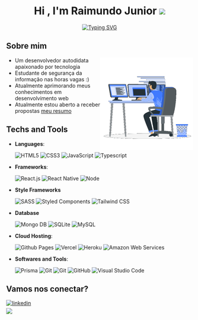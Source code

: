 
<h1 align="center">
  <b>Hi , I'm Raimundo Junior </b>
  <img src="https://media.giphy.com/media/hvRJCLFzcasrR4ia7z/giphy.gif" width="35">
</h1>

<p align="center">
  <a href="https://git.io/typing-svg"><img src="https://readme-typing-svg.demolab.com?font=Fira+Code&size=23&duration=2000&pause=1000&center=true&vCenter=true&width=435&lines=Desenvolvedor;Programador;Engenheiro+de+Software;Garoto+de+programa" alt="Typing SVG" />
  </a>
</p>

	
## <b>Sobre mim</b>

<img align="right" src="./assets/images/man_computer.gif" width=250px>

- Um desenvolvedor autodidata apaixonado por tecnologia
- Estudante de segurança da informação nas horas vagas :)
- Atualmente aprimorando meus conhecimentos em desenvolvimento web
- Atualmente estou aberto a receber propostas [meu resumo](./assets/documents/Curriculum.pdf)

<!-- <img src="./images/line_rainbow.gif"> -->

## <b>Techs and Tools</b>

<p align="center">

- **Languages**:
    
    ![HTML5](https://img.shields.io/badge/HTML5%20-%23E34F26.svg?style=for-the-badge&logo=html5&logoColor=white)
    ![CSS3](https://img.shields.io/badge/CSS%20-%231572B6.svg?style=for-the-badge&logo=css3&logoColor=white)
    ![JavaScript](https://img.shields.io/badge/JavaScript%20-%23F7DF1E.svg?style=for-the-badge&logo=javascript&logoColor=black)
    ![Typescript](https://img.shields.io/badge/TypeScript-007ACC?style=for-the-badge&logo=typescript&logoColor=white)
    
- **Frameworks**:

    ![React.js](https://img.shields.io/badge/React-20232A?style=for-the-badge&logo=react&logoColor=61DAFB)
    ![React Native](https://img.shields.io/badge/React_Native-20232A?style=for-the-badge&logo=react&logoColor=61DAFB)
    ![Node](https://img.shields.io/badge/Node.js-43853D?style=for-the-badge&logo=node.js&logoColor=white)

- **Style Frameworks**

  ![SASS](https://img.shields.io/badge/Sass-CC6699?style=for-the-badge&logo=sass&logoColor=white)
  ![Styled Components](https://img.shields.io/badge/styled--components-DB7093?style=for-the-badge&logo=styled-components&logoColor=white)
  ![Tailwind CSS](https://img.shields.io/badge/Tailwind_CSS-38B2AC?style=for-the-badge&logo=tailwind-css&logoColor=white)

- **Database**

  ![Mongo DB](https://img.shields.io/badge/MongoDB-4EA94B?style=for-the-badge&logo=mongodb&logoColor=white)
  ![SQLite](https://img.shields.io/badge/SQLite-07405E?style=for-the-badge&logo=sqlite&logoColor=white)
  ![MySQL](https://img.shields.io/badge/MySQL-005C84?style=for-the-badge&logo=mysql&logoColor=white)

- **Cloud Hosting**:

    ![Github Pages](https://img.shields.io/badge/GitHub%20Pages-%23327FC7.svg?style=for-the-badge&logo=github&logoColor=white)
    ![Vercel](https://img.shields.io/badge/Vercel-000000?style=for-the-badge&logo=vercel&logoColor=white)
    ![Heroku](https://img.shields.io/badge/Heroku-430098?style=for-the-badge&logo=heroku&logoColor=white)
    ![Amazon Web Services](https://img.shields.io/badge/Amazon_AWS-232F3E?style=for-the-badge&logo=amazon-aws&logoColor=white)
    
- **Softwares and Tools**:

    ![Prisma](https://img.shields.io/badge/Prisma-3982CE?style=for-the-badge&logo=Prisma&logoColor=white)
    ![Git](https://img.shields.io/badge/Sequelize-52B0E7?style=for-the-badge&logo=Sequelize&logoColor=white)
    ![Git](https://img.shields.io/badge/git-%23F05033.svg?style=for-the-badge&logo=git&logoColor=white)
    ![GitHub](https://img.shields.io/badge/github-%23121011.svg?style=for-the-badge&logo=github&logoColor=white)
    ![Visual Studio Code](https://img.shields.io/badge/Visual%20Studio%20Code-0078d7.svg?style=for-the-badge&logo=visual-studio-code&logoColor=white)
   
<!-- <img src="./images/line_rainbow.gif"> -->

## <b> Vamos nos conectar?</b>

<div align='left'>
  <a href="https://www.linkedin.com/in/gomes-dev/" target="_blank">
  <img src="https://img.shields.io/badge/linkedin:  Raimundo Junior-%2300acee.svg?color=405DE6&style=for-the-badge&logo=linkedin&logoColor=white" alt=linkedin style="margin-bottom: 5px;"/>
  </a>

  <br>

  <a href="mailto:juniorgomescrg@outlook.com" target="_blank">
  <img src="https://img.shields.io/badge/outlook:  juniorgomescrg-%2300acee.svg?style=for-the-badge&logo=microsoft-outlook&logoColor=white" t=mail style="margin-bottom: 5px;" />
  </a>
</div>